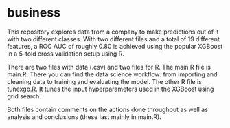# business

This repository explores data from a company to make predictions out of it with two different classes. 
With two different files and a total of 19 different features, a ROC AUC of roughly 0.80 is achieved using the popular XGBoost in a 5-fold cross validation setup using R.

There are two files with data (.csv) and two files for R.
The main R file is main.R. There you can find the data science workflow: from importing and cleaning data to training and evaluating the model.
The other R file is tunexgb.R. It tunes the input hyperparameters used in the XGBoost using grid search.

Both files contain comments on the actions done throughout as well as analysis and conclusions (these last mainly in main.R).
